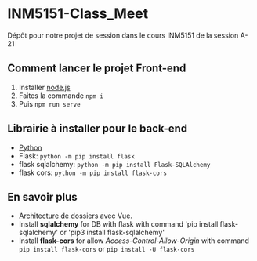 # INM5151-Class_Meet
Dépôt pour notre projet de session dans le cours INM5151 de la session A-21


## Comment lancer le projet Front-end
1. Installer [node.js](https://nodejs.org/en/)
2. Faites la commande `npm i`
3. Puis `npm run serve`

## Librairie à installer pour le back-end
* [Python](https://www.python.org/downloads/) 
* Flask: `python -m pip install flask`
* flask sqlalchemy: `python -m pip install Flask-SQLAlchemy`
* flask cors: `python -m pip install flask-cors`



## En savoir plus
- [Architecture de dossiers](https://itnext.io/how-to-structure-my-vue-js-project-e4468db005ac) avec Vue.
- Install **sqlalchemy** for DB with flask with command 'pip install flask-sqlalchemy' or 'pip3 install flask-sqlalchemy'
- Install **flask-cors** for allow *Access-Control-Allow-Origin* with command `pip install flask-cors` or `pip install -U flask-cors`

